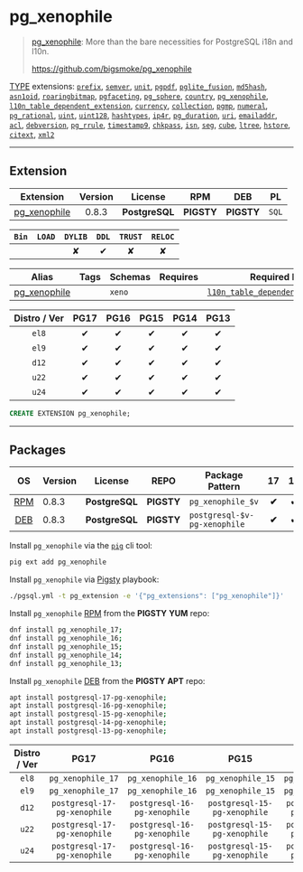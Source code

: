 # pg_xenophile


> [pg_xenophile](https://github.com/bigsmoke/pg_xenophile): More than the bare necessities for PostgreSQL i18n and l10n.
>
> https://github.com/bigsmoke/pg_xenophile





[TYPE](/type) extensions: [`prefix`](/prefix), [`semver`](/semver), [`unit`](/unit), [`pgpdf`](/pgpdf), [`pglite_fusion`](/pglite_fusion), [`md5hash`](/md5hash), [`asn1oid`](/asn1oid), [`roaringbitmap`](/roaringbitmap), [`pgfaceting`](/pgfaceting), [`pg_sphere`](/pg_sphere), [`country`](/country), [`pg_xenophile`](/pg_xenophile), [`l10n_table_dependent_extension`](/l10n_table_dependent_extension), [`currency`](/currency), [`collection`](/collection), [`pgmp`](/pgmp), [`numeral`](/numeral), [`pg_rational`](/pg_rational), [`uint`](/uint), [`uint128`](/uint128), [`hashtypes`](/hashtypes), [`ip4r`](/ip4r), [`pg_duration`](/pg_duration), [`uri`](/uri), [`emailaddr`](/emailaddr), [`acl`](/acl), [`debversion`](/debversion), [`pg_rrule`](/pg_rrule), [`timestamp9`](/timestamp9), [`chkpass`](/chkpass), [`isn`](/isn), [`seg`](/seg), [`cube`](/cube), [`ltree`](/ltree), [`hstore`](/hstore), [`citext`](/citext), [`xml2`](/xml2)


-------
## Extension


| Extension | Version | License | RPM | DEB | PL |
|-----------|:-------:|:-------:|:---:|:---:|:--:|
| [pg_xenophile](https://github.com/bigsmoke/pg_xenophile) | 0.8.3 | **<span class="tcblue">PostgreSQL</span>** | **<span class="tcwarn">PIGSTY</span>** | **<span class="tcwarn">PIGSTY</span>** | `SQL` |



| `Bin` | `LOAD` | `DYLIB` | `DDL` | `TRUST` | `RELOC` |
|:-----:|:------:|:-------:|:-----:|:-------:|:-------:|
|  |  | <span class="tcwarn">✘</span> | <span class="tcblue">✔</span> | <span class="tcwarn">✘</span> | <span class="tcwarn">✘</span> |



| Alias | Tags | Schemas | Requires | Required by |
|-------|------|---------|----------|-------------|
| [pg_xenophile](/pg_xenophile) |  | `xeno` |  | [`l10n_table_dependent_extension`](/l10n_table_dependent_extension) |



| Distro / Ver | PG17 | PG16 | PG15 | PG14 | PG13 |
|:------------:|:----:|:----:|:----:|:----:|:----:|
| `el8` | <span class="tcblue">✔</span> | <span class="tcblue">✔</span> | <span class="tcblue">✔</span> | <span class="tcblue">✔</span> | <span class="tcblue">✔</span> |
| `el9` | <span class="tcblue">✔</span> | <span class="tcblue">✔</span> | <span class="tcblue">✔</span> | <span class="tcblue">✔</span> | <span class="tcblue">✔</span> |
| `d12` | <span class="tcblue">✔</span> | <span class="tcblue">✔</span> | <span class="tcblue">✔</span> | <span class="tcblue">✔</span> | <span class="tcblue">✔</span> |
| `u22` | <span class="tcblue">✔</span> | <span class="tcblue">✔</span> | <span class="tcblue">✔</span> | <span class="tcblue">✔</span> | <span class="tcblue">✔</span> |
| `u24` | <span class="tcblue">✔</span> | <span class="tcblue">✔</span> | <span class="tcblue">✔</span> | <span class="tcblue">✔</span> | <span class="tcblue">✔</span> |





```sql
CREATE EXTENSION pg_xenophile;
```

-----------


## Packages


| OS | Version | License | REPO | Package Pattern | 17 | 16 | 15 | 14 | 13 | Dependency |
|:--:|---------|:-------:|:----:|-----------------|:--:|:--:|:--:|:--:|:--:|------------|
| [RPM](/rpm) | 0.8.3 | **<span class="tcblue">PostgreSQL</span>** | **<span class="tcwarn">PIGSTY</span>** | `pg_xenophile_$v` | **<span class="tcwarn">✔</span>** | **<span class="tcwarn">✔</span>** | **<span class="tcwarn">✔</span>** | **<span class="tcwarn">✔</span>** | **<span class="tcwarn">✔</span>** |  |
| [DEB](/deb) | 0.8.3 | **<span class="tcblue">PostgreSQL</span>** | **<span class="tcwarn">PIGSTY</span>** | `postgresql-$v-pg-xenophile` | **<span class="tcwarn">✔</span>** | **<span class="tcwarn">✔</span>** | **<span class="tcwarn">✔</span>** | **<span class="tcwarn">✔</span>** | **<span class="tcwarn">✔</span>** |  |



Install `pg_xenophile` via the [`pig`](https://github.com/pgsty/pig) cli tool:

```bash
pig ext add pg_xenophile
```


Install `pg_xenophile` via [Pigsty](https://pigsty.io/docs/pgext/usage/install/) playbook:

```bash
./pgsql.yml -t pg_extension -e '{"pg_extensions": ["pg_xenophile"]}'
```


Install `pg_xenophile` [RPM](/rpm) from the **<span class="tcwarn">PIGSTY</span>** **YUM** repo:

```bash
dnf install pg_xenophile_17;
dnf install pg_xenophile_16;
dnf install pg_xenophile_15;
dnf install pg_xenophile_14;
dnf install pg_xenophile_13;
```


Install `pg_xenophile` [DEB](/deb) from the **<span class="tcwarn">PIGSTY</span>** **APT** repo:

```bash
apt install postgresql-17-pg-xenophile;
apt install postgresql-16-pg-xenophile;
apt install postgresql-15-pg-xenophile;
apt install postgresql-14-pg-xenophile;
apt install postgresql-13-pg-xenophile;
```




| Distro / Ver | PG17 | PG16 | PG15 | PG14 | PG13 |
|:------------:|:----:|:----:|:----:|:----:|:----:|
| `el8` | `pg_xenophile_17` | `pg_xenophile_16` | `pg_xenophile_15` | `pg_xenophile_14` | `pg_xenophile_13` |
| `el9` | `pg_xenophile_17` | `pg_xenophile_16` | `pg_xenophile_15` | `pg_xenophile_14` | `pg_xenophile_13` |
| `d12` | `postgresql-17-pg-xenophile` | `postgresql-16-pg-xenophile` | `postgresql-15-pg-xenophile` | `postgresql-14-pg-xenophile` | `postgresql-13-pg-xenophile` |
| `u22` | `postgresql-17-pg-xenophile` | `postgresql-16-pg-xenophile` | `postgresql-15-pg-xenophile` | `postgresql-14-pg-xenophile` | `postgresql-13-pg-xenophile` |
| `u24` | `postgresql-17-pg-xenophile` | `postgresql-16-pg-xenophile` | `postgresql-15-pg-xenophile` | `postgresql-14-pg-xenophile` | `postgresql-13-pg-xenophile` |





